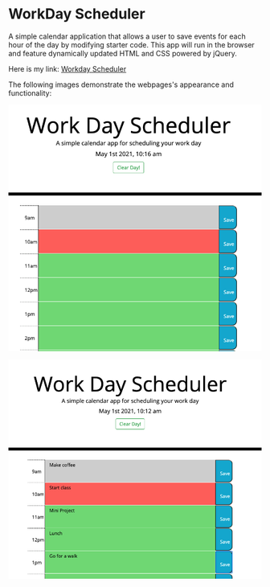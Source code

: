 # WorkDay Scheduler

A simple calendar application that allows a user to save events for each hour of the day by modifying starter code. This app will run in the browser and feature dynamically updated HTML and CSS powered by jQuery.

Here is my link: [Workday Scheduler](https://savvykolb.github.io/workdayScheduler/)

The following images demonstrate the webpages's appearance and functionality:

![The home page shows an empty calendar.](images/Img.1.png)

![The home page shows a filled out calendar.](images/Img.2.png)
